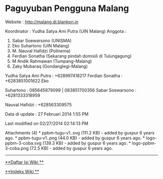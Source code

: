 # Paguyuban Pengguna  Malang

Website : ​http://malang.di.blankon.in

Koordinator : Yudha Satya Ami Putra (UIN Malang) Anggota :
  1. Sabar Soewarsono (UNISMA)
  2. Eko Suhartono (UIN Malang)
  3. M. Nauval Hafidzi (Polinema)
  4. Ferdian Sonatha (Sekarang pindah domisili di Tulungagung)
  5. M Andik Rahmawan (Tumpang-Malang)
  6. Zaky Mubaraq (Gondanglegi-Malang)

Yudha Satya Ami Putra : +628997418217 Ferdian Sonatha : +6283851001622 Eko

Suhartono : 085645879099 | 083851700356 Sabar Soewarsono : +6281333318959

Nauval Hafidzi : +628563309575

Data di update : 27 Februari 2014 1:55 PM

Last modified on 02/27/2014 02:14:13 PM

Attachments (4)
    * ppbm-tugu-v1..svg​ (111.2 KB) - added by guspur 6 years ago.
    * ppbm-tugu-v1..png​ (44.0 KB) - added by guspur 6 years ago.
    * logo-ppbm-3-coba.svg​ (139.3 KB) - added by guspur 6 years ago.
    * logo-ppbm-3-coba.png​ (72.5 KB) - added by guspur 6 years ago.

---
[**Daftar Isi Wiki **](/wiki/DaftarIsi/index.html)
 
[**Indeks Wiki **](/wiki/Indeks.html)
